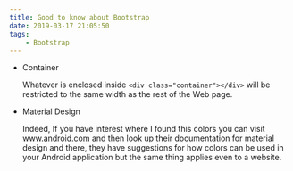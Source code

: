 ```yaml
---
title: Good to know about Bootstrap
date: 2019-03-17 21:05:50
tags:
    - Bootstrap
---
```

- Container

    Whatever is enclosed inside `<div class="container"></div>` will be restricted to the same width as the rest of the Web page.

- Material Design

    Indeed, If you have interest where I found this colors you can visit www.android.com and then look up their documentation for material design and there, they have suggestions for how colors can be used in your Android application but the same thing applies even to a website.